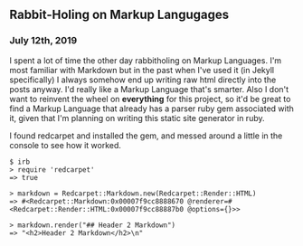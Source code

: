 ## Rabbit-Holing on Markup Langugages</div>
### July 12th, 2019

I spent a lot of time the other day rabbitholing on Markup Languages. I'm most familiar with Markdown but in the past when I've used it (in Jekyll specifically) I always somehow end up writing raw html directly into the posts anyway. I'd really like a Markup Language that's smarter. Also I don't want to reinvent the wheel on <b>everything</b> for this project, so it'd be great to find a Markup Language that already has a parser ruby gem associated with it, given that I'm planning on writing this static site generator in ruby.

I found redcarpet and installed the gem, and messed around a little in the console to see how it worked.</p>

```
$ irb
> require 'redcarpet'
=> true 

> markdown = Redcarpet::Markdown.new(Redcarpet::Render::HTML)
=> #<Redcarpet::Markdown:0x00007f9cc8888670 @renderer=#<Redcarpet::Render::HTML:0x00007f9cc88887b0 @options={}>>

> markdown.render("## Header 2 Markdown")
=> "<h2>Header 2 Markdown</h2>\n"
```